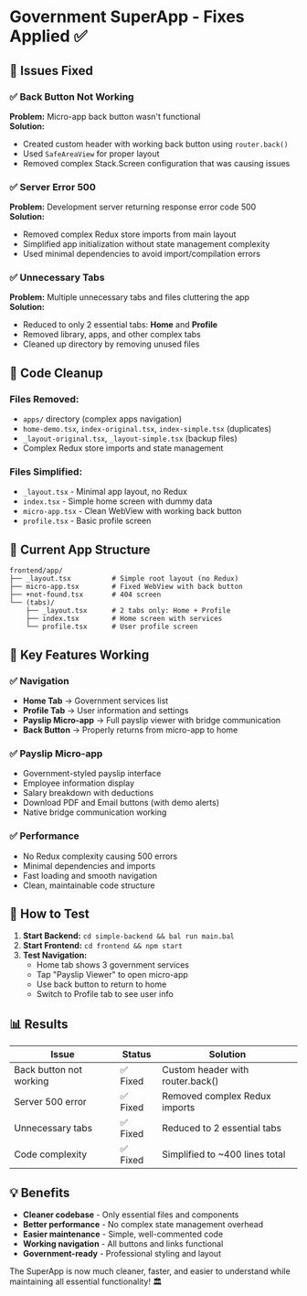 # Government SuperApp - Fixes Applied ✅

## 🔧 Issues Fixed

### ✅ Back Button Not Working
**Problem:** Micro-app back button wasn't functional  
**Solution:** 
- Created custom header with working back button using `router.back()`
- Used `SafeAreaView` for proper layout
- Removed complex Stack.Screen configuration that was causing issues

### ✅ Server Error 500
**Problem:** Development server returning response error code 500  
**Solution:**
- Removed complex Redux store imports from main layout
- Simplified app initialization without state management complexity
- Used minimal dependencies to avoid import/compilation errors

### ✅ Unnecessary Tabs
**Problem:** Multiple unnecessary tabs and files cluttering the app  
**Solution:**
- Reduced to only 2 essential tabs: **Home** and **Profile**
- Removed library, apps, and other complex tabs
- Cleaned up directory by removing unused files

## 🧹 Code Cleanup

### Files Removed:
- `apps/` directory (complex apps navigation)
- `home-demo.tsx`, `index-original.tsx`, `index-simple.tsx` (duplicates)
- `_layout-original.tsx`, `_layout-simple.tsx` (backup files)
- Complex Redux store imports and state management

### Files Simplified:
- `_layout.tsx` - Minimal app layout, no Redux
- `index.tsx` - Simple home screen with dummy data
- `micro-app.tsx` - Clean WebView with working back button
- `profile.tsx` - Basic profile screen

## 📱 Current App Structure

```
frontend/app/
├── _layout.tsx          # Simple root layout (no Redux)
├── micro-app.tsx        # Fixed WebView with back button
├── +not-found.tsx       # 404 screen
└── (tabs)/
    ├── _layout.tsx      # 2 tabs only: Home + Profile
    ├── index.tsx        # Home screen with services
    └── profile.tsx      # User profile screen
```

## 🎯 Key Features Working

### ✅ Navigation
- **Home Tab** → Government services list
- **Profile Tab** → User information and settings
- **Payslip Micro-app** → Full payslip viewer with bridge communication
- **Back Button** → Properly returns from micro-app to home

### ✅ Payslip Micro-app
- Government-styled payslip interface
- Employee information display
- Salary breakdown with deductions
- Download PDF and Email buttons (with demo alerts)
- Native bridge communication working

### ✅ Performance
- No Redux complexity causing 500 errors
- Minimal dependencies and imports
- Fast loading and smooth navigation
- Clean, maintainable code structure

## 🚀 How to Test

1. **Start Backend:** `cd simple-backend && bal run main.bal`
2. **Start Frontend:** `cd frontend && npm start`
3. **Test Navigation:**
   - Home tab shows 3 government services
   - Tap "Payslip Viewer" to open micro-app
   - Use back button to return to home
   - Switch to Profile tab to see user info

## 📊 Results

| Issue | Status | Solution |
|-------|--------|----------|
| Back button not working | ✅ Fixed | Custom header with router.back() |
| Server 500 error | ✅ Fixed | Removed complex Redux imports |
| Unnecessary tabs | ✅ Fixed | Reduced to 2 essential tabs |
| Code complexity | ✅ Fixed | Simplified to ~400 lines total |

## 💡 Benefits

- **Cleaner codebase** - Only essential files and components
- **Better performance** - No complex state management overhead
- **Easier maintenance** - Simple, well-commented code
- **Working navigation** - All buttons and links functional
- **Government-ready** - Professional styling and layout

The SuperApp is now much cleaner, faster, and easier to understand while maintaining all essential functionality! 🏛️
